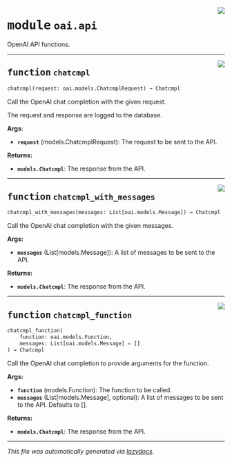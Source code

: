 <!-- markdownlint-disable -->

<a href="https://github.com/LioQing/chat-composer/blob/main/engine/oai/api.py#L0"><img align="right" style="float:right;" src="https://img.shields.io/badge/-source-cccccc?style=flat-square"></a>

# <kbd>module</kbd> `oai.api`
OpenAI API functions.


---

<a href="https://github.com/LioQing/chat-composer/blob/main/engine/oai/api.py#L19"><img align="right" style="float:right;" src="https://img.shields.io/badge/-source-cccccc?style=flat-square"></a>

## <kbd>function</kbd> `chatcmpl`

```python
chatcmpl(request: oai.models.ChatcmplRequest) → Chatcmpl
```

Call the OpenAI chat completion with the given request.

The request and response are logged to the database.



**Args:**

 - <b>`request`</b> (models.ChatcmplRequest):  The request to be sent to the API.



**Returns:**

 - <b>`models.Chatcmpl`</b>:  The response from the API.


---

<a href="https://github.com/LioQing/chat-composer/blob/main/engine/oai/api.py#L44"><img align="right" style="float:right;" src="https://img.shields.io/badge/-source-cccccc?style=flat-square"></a>

## <kbd>function</kbd> `chatcmpl_with_messages`

```python
chatcmpl_with_messages(messages: List[oai.models.Message]) → Chatcmpl
```

Call the OpenAI chat completion with the given messages.



**Args:**

 - <b>`messages`</b> (List[models.Message]):  A list of messages to be sent to the  API.



**Returns:**

 - <b>`models.Chatcmpl`</b>:  The response from the API.


---

<a href="https://github.com/LioQing/chat-composer/blob/main/engine/oai/api.py#L69"><img align="right" style="float:right;" src="https://img.shields.io/badge/-source-cccccc?style=flat-square"></a>

## <kbd>function</kbd> `chatcmpl_function`

```python
chatcmpl_function(
    function: oai.models.Function,
    messages: List[oai.models.Message] = []
) → Chatcmpl
```

Call the OpenAI chat completion to provide arguments for the function.



**Args:**

 - <b>`function`</b> (models.Function):  The function to be called.
 - <b>`messages`</b> (List[models.Message], optional):  A list of messages to be  sent to the API. Defaults to [].



**Returns:**

 - <b>`models.Chatcmpl`</b>:  The response from the API.




---

_This file was automatically generated via [lazydocs](https://github.com/ml-tooling/lazydocs)._
